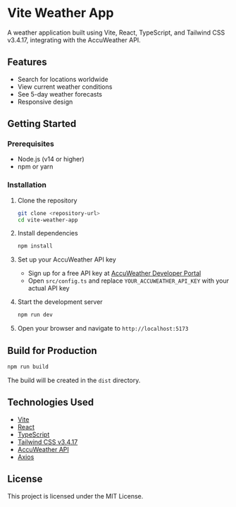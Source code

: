 # Vite Weather App

A weather application built using Vite, React, TypeScript, and Tailwind CSS v3.4.17, integrating with the AccuWeather API.

## Features

- Search for locations worldwide
- View current weather conditions
- See 5-day weather forecasts
- Responsive design

## Getting Started

### Prerequisites

- Node.js (v14 or higher)
- npm or yarn

### Installation

1. Clone the repository

   ```bash
   git clone <repository-url>
   cd vite-weather-app
   ```

2. Install dependencies

   ```bash
   npm install
   ```

3. Set up your AccuWeather API key

   - Sign up for a free API key at [AccuWeather Developer Portal](https://developer.accuweather.com/)
   - Open `src/config.ts` and replace `YOUR_ACCUWEATHER_API_KEY` with your actual API key

4. Start the development server

   ```bash
   npm run dev
   ```

5. Open your browser and navigate to `http://localhost:5173`

## Build for Production

```bash
npm run build
```

The build will be created in the `dist` directory.

## Technologies Used

- [Vite](https://vitejs.dev/)
- [React](https://reactjs.org/)
- [TypeScript](https://www.typescriptlang.org/)
- [Tailwind CSS v3.4.17](https://tailwindcss.com/)
- [AccuWeather API](https://developer.accuweather.com/)
- [Axios](https://axios-http.com/)

## License

This project is licensed under the MIT License.
